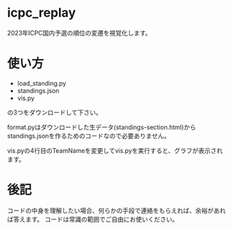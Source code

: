 # icpc_replay
2023年ICPC国内予選の順位の変遷を視覚化します。

# 使い方
- load_standing.py
- standings.json
- vis.py

の3つをダウンロードして下さい。

format.pyはダウンロードした生データ(standings-section.html)からstandings.jsonを作るためのコードなので必要ありません。

vis.pyの4行目のTeamNameを変更してvis.pyを実行すると、グラフが表示されます。

# 後記
コードの中身を理解したい場合、何らかの手段で連絡をもらえれば、余裕があれば答えます。
コードは常識の範囲でご自由にお使いください。
